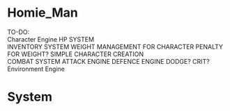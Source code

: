 # Homie_Man
TO-DO:  
	Character Engine
		HP SYSTEM  
		INVENTORY SYSTEM 
  		WEIGHT MANAGEMENT FOR CHARACTER 
    		PENALTY FOR WEIGHT?
		SIMPLE CHARACTER CREATION  
		COMBAT SYSTEM
			ATTACK ENGINE
			DEFENCE ENGINE
			DODGE? CRIT?
		Environment Engine

# System  
	

